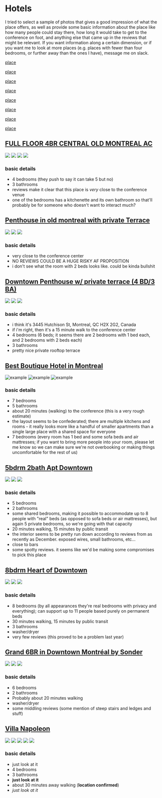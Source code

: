 # Hotels

I tried to select a sample of photos that gives a good impression of what the place offers, as well as provide some basic information about the place like how many people could stay there, how long it would take to get to the conference on foot, and anything else that came up in the reviews that might be relevant. If you want information along a certain dimension, or if you want me to look at more places (e.g. places with fewer than four bedrooms, or further away than the ones I have), message me on slack.

[place][bbhm]

[place][omg]

[place][5bdrm2ba]

[place][8brdmheartdown]

[place][grand6br]

[place][eglise]

[place][fullfloor]

[place][penthouse]


## [FULL FLOOR 4BR CENTRAL OLD MONTREAL AC][fullfloor]
![](https://a0.muscache.com/im/pictures/dcf85e02-ae86-4f77-ad5e-1c21064f4186.jpg?aki_policy=x_large)
![](https://a0.muscache.com/im/pictures/fdcfade6-c121-429b-b71b-696373e69d37.jpg?aki_policy=x_large)
![](https://a0.muscache.com/im/pictures/2c06bede-1380-4dac-b626-a7822776c5be.jpg?aki_policy=x_large)
![](https://a0.muscache.com/im/pictures/03de90e2-962b-4476-80da-044c5e860acc.jpg?aki_policy=x_large)


### basic details
- 4 bedrooms (they push to say it can take 5 but no)
- 3 bathrooms
- reviews make it clear that this place is _very_ close to the conference venue
- one of the bedrooms has a kitchenette and its own bathroom so that'll probably be for someone who doesn't want to interact much?

## [Penthouse in old montreal with private Terrace][penthouse]
![](https://a0.muscache.com/im/pictures/1e08c45e-3e32-4c8d-b2fb-b820cb211b4f.jpg?aki_policy=xx_large)
![](https://a0.muscache.com/im/pictures/46556147-4c67-4302-8d68-34b3b7b9fd41.jpg?aki_policy=x_large)
![](https://a0.muscache.com/im/pictures/a101d064-7fd4-4b9d-856a-405b19ae60b4.jpg?aki_policy=x_large)

### basic details
- very close to the conference center
- NO REVIEWS COULD BE A HUGE RISKY AF PROPOSITION
- i don't see what the room with 2 beds looks like. could be kinda bullshit

## [Downtown Penthouse w/ private terrace (4 BD/3 BA)][eglise]
![](https://a0.muscache.com/im/pictures/e572f4b6-d5b4-4b34-acb2-0155ca52fe38.jpg?aki_policy=x_large)
![](https://a0.muscache.com/im/pictures/43f14127-0dca-4a97-8e0a-c2ba3a9f4420.jpg?aki_policy=x_large)
![](https://a0.muscache.com/im/pictures/abb5d44b-0221-43d4-94b2-b45c08ab8557.jpg?aki_policy=x_large)

### basic details
- i think it's 3445 Hutchison St, Montreal, QC H2X 2G2, Canada
- if i'm right, then it's a 15 minute walk to the conference center
- 4 bedrooms (6 beds; it seems there are 2 bedrooms with 1 bed each, and 2 bedrooms with 2 beds each)
- 3 bathrooms
- pretty nice private rooftop terrace


## [Best Boutique Hotel in Montreal][bbhm]
![example](https://a0.muscache.com/im/pictures/c4169154-435c-4e80-a030-57a3dadf1488.jpg?aki_policy=x_large)
![example](https://a0.muscache.com/im/pictures/c732fcb6-cfa7-4777-8f87-01793761cdbd.jpg?aki_policy=x_large)
![example](https://a0.muscache.com/im/pictures/6f98d62b-e3e5-49ff-ac3e-a50d724175d5.jpg?aki_policy=x_large)

### basic details
- 7 bedrooms
- 5 bathrooms
- about 20 minutes (walking) to the conference (this is a very rough estimate)
- the layout seems to be confederated; there are multiple kitchens and rooms - it really looks more like a handful of smaller apartments than a single large place with a shared space for everyone
- 7 bedrooms (every room has 1 bed and some sofa beds and air mattresses; if you want to bring more people into your room, please let me know so we can make sure we're not overbooking or making things uncomfortable for the rest of us)

## [5bdrm 2bath Apt Downtown][5bdrm2ba]

![](https://a0.muscache.com/im/pictures/dd343383-3395-45e1-86c3-c33f5f56e293.jpg?aki_policy=xx_large)
![](https://a0.muscache.com/im/pictures/25a09cc4-f44c-443b-8847-19563b96cf8c.jpg?aki_policy=x_large)
![](https://a0.muscache.com/im/pictures/4c921dfe-fd0a-4208-8be7-97bb6b05bd04.jpg?aki_policy=x_large)

### basic details
- 5 bedrooms
- 2 bathrooms
- some shared bedrooms, making it possible to accommodate up to 8 people with "real" beds (as opposed to sofa beds or air mattresses), but again 5 private bedrooms, so we're going with that capacity
- 20 minutes walking, 15 minutes by public transit
- the interior seems to be pretty run down according to reviews from as recently as December. exposed wires, small bathrooms, etc...
- close to bars
- some spotty reviews. it seems like we'd be making some compromises to pick this place



## [8bdrm Heart of Downtown][8brdmheartdown]
![](https://a0.muscache.com/im/pictures/79f72efb-07ef-4e49-914c-4ac1ccb131c9.jpg?aki_policy=x_large)
![](https://a0.muscache.com/im/pictures/79504faf-da88-495c-8faf-bdefc9c9db43.jpg?aki_policy=x_large)
![](https://a0.muscache.com/im/pictures/68c93385-9ea3-49f0-8637-2e84d8a5f737.jpg?aki_policy=x_large)

### basic details
- 8 bedrooms (by all appearances they're real bedrooms with privacy and everything); can support up to 11 people based purely on permanent beds
- 30 minutes walking, 15 minutes by public transit
- 3 bathrooms
- washer/dryer
- very few reviews (this proved to be a problem last year)


## [Grand 6BR in Downtown Montréal by Sonder][grand6br]
![](https://a0.muscache.com/im/pictures/c681eb61-6041-417e-8736-0dbaa771b11d.jpg?aki_policy=x_large)
![](https://a0.muscache.com/im/pictures/6360f050-c5bb-46af-82a5-1de961ec74e4.jpg?aki_policy=x_large)
![](https://a0.muscache.com/im/pictures/71efdc88-7a7e-40b4-974b-6323b2596ba2.jpg?aki_policy=x_large)


### basic details
- 6 bedrooms
- 2 bathrooms
- Probably about 20 minutes walking
- washer/dryer
- some middling reviews (some mention of steep stairs and ledges and stuff)

## [Villa Napoleon][omg]
![](https://a0.muscache.com/im/pictures/8e1d9656-872c-42a0-bc77-ac23b230e3aa.jpg?aki_policy=xx_large)
![](https://a0.muscache.com/im/pictures/07014c08-d20f-4b69-9ddd-dbea226f6675.jpg?aki_policy=x_large)
![](https://a0.muscache.com/im/pictures/c25c95da-1df7-4d62-b8aa-48630ba5d84b.jpg?aki_policy=x_large)
![](https://a0.muscache.com/im/pictures/32bcd5b7-0da3-471d-b6ea-53242668db18.jpg?aki_policy=x_large)
![](https://a0.muscache.com/im/pictures/a8901107-be78-48fb-a18f-d96ddd7ce9ef.jpg?aki_policy=x_large)
![]()
![]()
![]()

### basic details
- just look at it
- 4 bedrooms
- 3 bathrooms
- **just look at it**
- about 30 minutes away walking (**location confirmed**)
- *just look at it*

[bbhm]: https://www.airbnb.com/rooms/16990272?location=palais%20montreal&guests=5&adults=5&check_in=2018-04-22&check_out=2018-04-30
[omg]: https://www.airbnb.com/rooms/12826275?location=Montreal%2C%20QC%2C%20Canada&guests=5&adults=5&check_in=2018-04-20&check_out=2018-04-27
[5bdrm2ba]: https://www.airbnb.com/rooms/14887773?location=palais%20montreal&guests=5&adults=5&check_in=2018-04-22&check_out=2018-04-30
[8brdmheartdown]: https://www.airbnb.com/rooms/21147487?location=palais%20montreal&guests=5&adults=5&check_in=2018-04-22&check_out=2018-04-30
[grand6br]: https://www.airbnb.com/rooms/17314302?location=palais%20montreal&guests=5&adults=5&check_in=2018-04-22&check_out=2018-04-28
[eglise]: https://www.airbnb.com/rooms/16336444?location=Montreal%2C%20QC%2C%20Canada&guests=5&adults=5&check_in=2018-04-21&check_out=2018-04-28
[fullfloor]: https://www.airbnb.com/rooms/3751930?location=Montreal%2C%20QC%2C%20Canada&guests=5&adults=5&check_in=2018-04-21&check_out=2018-04-28
[penthouse]: https://www.airbnb.com/rooms/23185712?location=Montreal%2C%20QC%2C%20Canada&guests=5&adults=5&check_in=2018-04-21&check_out=2018-04-28